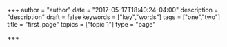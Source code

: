 +++
author = "author"
date = "2017-05-17T18:40:24-04:00"
description = "description"
draft = false
keywords = ["key","words"]
tags = ["one","two"]
title = "first_page"
topics = ["topic 1"]
type = "page"

+++
